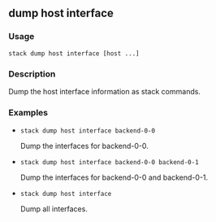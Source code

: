 ## dump host interface

### Usage

`stack dump host interface [host ...]`

### Description

Dump the host interface information as stack commands.

### Examples

* `stack dump host interface backend-0-0`

   Dump the interfaces for backend-0-0.

* `stack dump host interface backend-0-0 backend-0-1`

   Dump the interfaces for backend-0-0 and backend-0-1.

* `stack dump host interface`

   Dump all interfaces.



